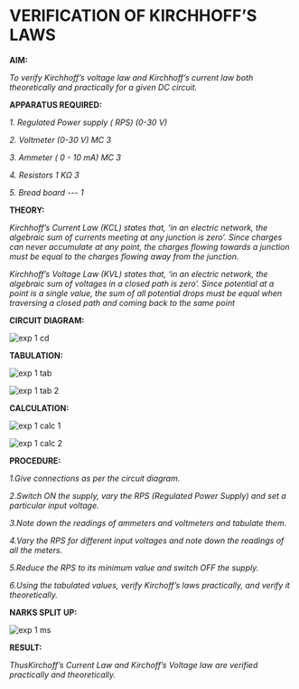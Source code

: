 # VERIFICATION OF KIRCHHOFF’S LAWS

**AIM:**

*To verify Kirchhoff’s voltage law and Kirchhoff’s current law both theoretically and practically for a given DC circuit.*

**APPARATUS REQUIRED:**

*1.	Regulated Power supply ( RPS)	(0-30 V)*
   
*2.	Voltmeter	(0-30 V) MC	3*
   
*3.	Ammeter	( 0 - 10 mA) MC	3*
   
*4.	Resistors	1 KΩ	3*

*5.	Bread board	---	1*

**THEORY:**

*Kirchhoff’s Current Law (KCL) states that, ‘in an electric network, the algebraic sum of currents meeting at any junction is zero’. Since charges can never accumulate at any point, the charges flowing towards a junction must be equal to the charges flowing away from the junction.*

*Kirchhoff’s Voltage Law (KVL) states that, ‘in an electric network, the algebraic sum of voltages in a closed path is zero’. Since potential at a point is a single value, the sum of all potential drops must be equal when traversing a closed path and coming back to the same point*

**CIRCUIT DIAGRAM:**

![exp 1 cd](https://github.com/user-attachments/assets/270da04f-904b-47d6-a2b1-5812ce0f3c42)


**TABULATION:**

![exp 1 tab](https://github.com/user-attachments/assets/11563f06-9f6f-46e4-87ef-4bf5f3322b02)

![exp 1 tab 2](https://github.com/user-attachments/assets/61620c43-2067-4eaa-8d57-647c590554b1)


**CALCULATION:**

![exp 1 calc 1](https://github.com/user-attachments/assets/2c188adb-08fb-4f1c-a0ad-245c4d63fa05)

![exp 1 calc 2](https://github.com/user-attachments/assets/5adf6122-8701-45df-b779-6a60bced5f81)


**PROCEDURE:**

 *1.Give connections as per the circuit diagram.*

 *2.Switch ON the supply, vary the RPS (Regulated Power Supply) and set a particular input voltage.*
	
 *3.Note down the readings of ammeters and voltmeters and tabulate them.*
	
 *4.Vary the RPS for different input voltages and note down the readings of all the meters.*

 *5.Reduce the RPS to its minimum value and switch OFF the supply.*
  
 *6.Using the tabulated values, verify Kirchoff’s laws practically, and verify it theoretically.*

 **NARKS SPLIT UP:**

 ![exp 1 ms](https://github.com/user-attachments/assets/55fad876-c736-41e1-bdc6-93074edb789c)


**RESULT:**

*ThusKirchoff’s Current Law and Kirchoff’s Voltage law are verified practically and theoretically.*

